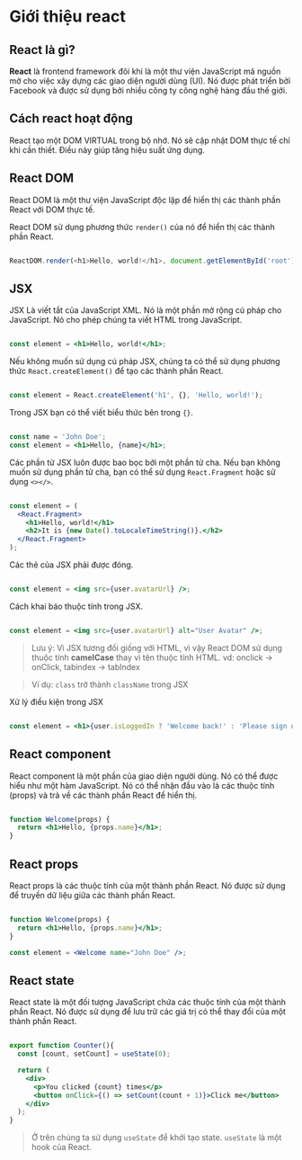 # Giới thiệu react

## React là gì?

**React** là frontend framework đôi khi là một thư viện JavaScript mã nguồn mở cho việc xây dựng các giao diện người dùng (UI). Nó được phát triển bởi Facebook và được sử dụng bởi nhiều công ty công nghệ hàng đầu thế giới.

## Cách react hoạt động

React tạo một DOM VIRTUAL trong bộ nhớ. Nó sẽ cập nhật DOM thực tế chỉ khi cần thiết. Điều này giúp tăng hiệu suất ứng dụng.

## React DOM

React DOM là một thư viện JavaScript độc lập để hiển thị các thành phần React với DOM thực tế.

React DOM sử dụng phương thức `render()` của nó để hiển thị các thành phần React.

```js

ReactDOM.render(<h1>Hello, world!</h1>, document.getElementById('root'));

```

## JSX

JSX Là viết tắt của JavaScript XML. Nó là một phần mở rộng cú pháp cho JavaScript. Nó cho phép chúng ta viết HTML trong JavaScript.

```jsx

const element = <h1>Hello, world!</h1>;

```

Nếu không muốn sử dụng cú pháp JSX, chúng ta có thể sử dụng phương thức `React.createElement()` để tạo các thành phần React.

```js

const element = React.createElement('h1', {}, 'Hello, world!');

```

Trong JSX bạn có thể viết biểu thức bên trong `{}`.

```jsx

const name = 'John Doe';
const element = <h1>Hello, {name}</h1>;

```

Các phần tử JSX luôn được bao bọc bởi một phần tử cha. Nếu bạn không muốn sử dụng phần tử cha, bạn có thể sử dụng `React.Fragment` hoặc sử dụng `<></>`.

```jsx

const element = (
  <React.Fragment>
    <h1>Hello, world!</h1>
    <h2>It is {new Date().toLocaleTimeString()}.</h2>
  </React.Fragment>
);

```

Các thẻ của JSX phải được đóng.

```jsx

const element = <img src={user.avatarUrl} />;

```

Cách khai báo thuộc tính trong JSX.

```jsx

const element = <img src={user.avatarUrl} alt="User Avatar" />;

```

> Lưu ý: Vì JSX tương đối giống với HTML, vì vậy React DOM sử dụng thuộc tính **camelCase** thay vì tên thuộc tính HTML. vd: onclick -> onClick, tabindex -> tabIndex

> Ví dụ: `class` trở thành `className` trong JSX

Xử lý điều kiện trong JSX

```jsx

const element = <h1>{user.isLoggedIn ? 'Welcome back!' : 'Please sign up.'}</h1>;

```

## React component

React component là một phần của giao diện người dùng. Nó có thể được hiểu như một hàm JavaScript. Nó có thể nhận đầu vào là các thuộc tính (props) và trả về các thành phần React để hiển thị.

```jsx

function Welcome(props) {
  return <h1>Hello, {props.name}</h1>;
}

```


## React props

React props là các thuộc tính của một thành phần React. Nó được sử dụng để truyền dữ liệu giữa các thành phần React.

```jsx

function Welcome(props) {
  return <h1>Hello, {props.name}</h1>;
}

const element = <Welcome name="John Doe" />;

```

## React state

React state là một đối tượng JavaScript chứa các thuộc tính của một thành phần React. Nó được sử dụng để lưu trữ các giá trị có thể thay đổi của một thành phần React.

```jsx

export function Counter(){
  const [count, setCount] = useState(0);

  return (
    <div>
      <p>You clicked {count} times</p>
      <button onClick={() => setCount(count + 1)}>Click me</button>
    </div>
  );
}

```

> Ở trên chúng ta sử dụng `useState` để khởi tạo state. `useState` là một hook của React.